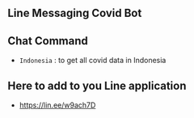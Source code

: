 ## Line Messaging Covid Bot

## Chat Command

-   `Indonesia` : to get all covid data in Indonesia

## Here to add to you Line application

-   https://lin.ee/w9ach7D
